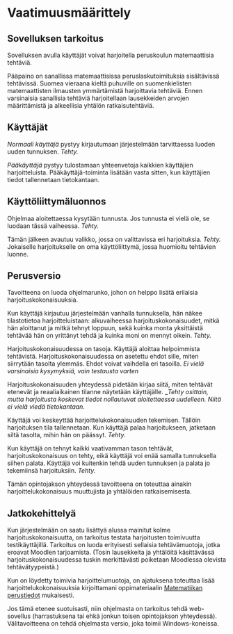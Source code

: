 # Vaatimuusmäärittely

## Sovelluksen tarkoitus

Sovelluksen avulla käyttäjät voivat harjoitella peruskoulun matemaattisia tehtäviä. 

Pääpaino on sanallissa matemaattisissa peruslaskutoimituksia sisältävissä tehtävissä. Suomea vieraana kieltä puhuville on suomenkielisten matemaattisten ilmausten ymmärtämistä harjoittavia tehtäviä. Ennen varsinaisia sanallisia tehtäviä harjoitellaan lausekkeiden arvojen määrittämistä ja alkeellisia yhtälön ratkaisutehtäviä.


## Käyttäjät

_Normaali käyttäjä_ pystyy kirjautumaan järjestelmään tarvittaessa luoden uuden tunnuksen. _Tehty._


_Pääkäyttäjä_ pystyy tulostamaan yhteenvetoja kaikkien käyttäjien harjoitteluista. Pääkäyttäjä-toiminta lisätään vasta sitten, kun käyttäjien tiedot tallennetaan tietokantaan.

## Käyttöliittymäluonnos

Ohjelmaa aloitettaessa kysytään tunnusta. Jos tunnusta ei vielä ole, se luodaan tässä vaiheessa. _Tehty._

Tämän jälkeen avautuu valikko, jossa on valittavissa eri harjoituksia. _Tehty._
Jokaiselle harjoitukselle on oma käyttöliittymä, jossa huomioitu tehtävien luonne.

## Perusversio

Tavoitteena on luoda ohjelmarunko, johon on helppo lisätä erilaisia harjoituskokonaisuuksia.

Kun käyttäjä kirjautuu järjestelmään vanhalla tunnuksella, hän näkee tilastotietoa harjoitteluistaan: alkuvaiheessa harjoituskokonaisuudet, mitkä hän aloittanut ja mitkä tehnyt loppuun, sekä kuinka monta yksittäistä tehtävää hän on yrittänyt tehdä ja kuinka moni on mennyt oikein. _Tehty._

Harjoituskokonaisuudessa on tasoja. Käyttäjä aloittaa helpoimmista tehtävistä. Harjoituskokonaisuudessa on asetettu ehdot sille, miten siirrytään tasolta ylemmäs. Ehdot voivat vaihdella eri tasoilla. _Ei vielä varsinaisia kysymyksiä, vain testausta varten_

Harjoituskokonaisuuden yhteydessä pidetään kirjaa siitä, miten tehtävät etenevät ja reaaliaikainen tilanne näytetään käyttäjälle. __Tehty osittain, mutta harjoitusta koskevat tiedot nollautuvat aloitettaessa uudelleen. Niitä ei vielä viedä tietokantaan._

Käyttäjä voi keskeyttää harjoittelukokonaisuuden tekemisen. Tällöin harjoituksen tila tallennetaan. Kun käyttäjä palaa harjoitukseen, jatketaan siltä tasolta, mihin hän on päässyt. _Tehty._

Kun käyttäjä on tehnyt kaikki vaativamman tason tehtävät, harjoituskokonaisuus on tehty, eikä käyttäjä voi enää samalla tunnuksella siihen palata. Käyttäjä voi kuitenkin tehdä uuden tunnuksen ja palata jo tekemiinsä harjoituksiin. _Tehty._

Tämän opintojakson yhteydessä tavoitteena on toteuttaa ainakin harjoittelukokonaisuus muuttujista ja yhtälöiden ratkaisemisesta. 

## Jatkokehittelyä

Kun järjestelmään on saatu lisättyä alussa mainitut kolme harjoituskokonaisuutta, on tarkoitus testata harjoitusten toimivuutta testikäyttäjillä. Tarkoitus on luoda erityisesti sellaisia tehtävämuotoja, jotka eroavat Moodlen tarjoamista. (Tosin lausekkeita ja yhtälöitä käsittävässä harjoituskokonaisuudessa tuskin merkittävästi poiketaan Moodlessa olevista tehtävätyypeistä.)

Kun on löydetty toimivia harjoittelumuotoja, on
ajatuksena toteuttaa lisää harjoittelukokonaisuuksia kirjoittamani oppimateriaalin [Matematiikan perustiedot](https://homepages.tuni.fi/ari.virtanen/peruskoulumatikkaa.pdf) mukaisesti.

Jos tämä etenee suotuisasti, niin ohjelmasta on tarkoitus tehdä web-sovellus (harrastuksena tai ehkä jonkun toisen opintojakson yhteydessä). Välitavoitteena on tehdä ohjelmasta versio, joka toimii Windows-koneissa.





